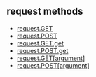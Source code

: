 ## request methods

- [request.GET](diving-deepinto-request/Requestdeepunderstanding/)
- [request.POST](diving-deepinto-request/Requestdeepunderstanding/)
- [request.GET.get](diving-deepinto-request/Requestdeepunderstanding/)
- [request.POST.get](diving-deepinto-request/Requestdeepunderstanding/)
- [request.GET[argument]](diving-deepinto-request/Requestdeepunderstanding/)
- [request.POST[argument]](diving-deepinto-request/Requestdeepunderstanding/)
